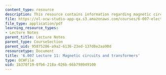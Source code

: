 ```yaml
---
content_type: resource
description: This resource contains information regarding magnetic circuits and transformers.
file: https://ol-ocw-studio-app-qa.s3.amazonaws.com/courses/6-007-electromagnetic-energy-from-motors-to-lasers-spring-2011/1b370f1907b6218a026b66b798949100_MIT6_007S11_lec11.pdf
file_type: application/pdf
learning_resource_types:
- Lecture Notes
parent_title: Lecture Notes
parent_type: CourseSection
parent_uid: 95875286-a9a2-6136-23ed-137d8e2aa90d
resourcetype: Document
title: '6.007 Lecture 11: Magnetic circuits and transformers'
type: OCWFile
uid: 1b370f19-07b6-218a-026b-66b798949100
---
```

